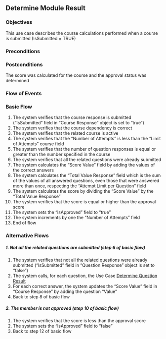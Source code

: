## Determine Module Result

### Objectives
This use case describes the course calculations performed when a course is submitted (IsSubmitted = TRUE)

### Preconditions

### Postconditions
The score was calculated for the course and the approval status was determined

### Flow of Events

### Basic Flow
   1. The system verifies that the course response is submitted (“IsSubmitted” field in “Course Response” object is set to “true”)
   2. The system verifies that the course dependency is correct 
   3. The system verifies that the related course is active
   4. The system verifies that the “Number of Attempts” is less than the “Limit of Attempts” course field
   5. The system verifies that the number of question responses is equal or greater than the number specified in the course
   6. The system verifies that all the related questions were already submitted
   7. The system calculates the “Score Value” field by adding the values of the correct answers
   8. The system calculates the “Total Value Response” field which is the sum of the values of all answered questions, even those that were answered more than once, respecting the “Attempt Limit per Question” field
   9. The system calculates the score by dividing the “Score Value” by the “Total Value Response”
   10. The system verifies that the score is equal or higher than the approval score
   11. The system sets the “IsApproved” field to “true”
   12. The system increments by one the “Number of Attempts” field
   13. End of flow

### Alternative Flows

##### 1. Not all the related questions are submitted (step 6 of basic flow)
   1. The system verifies that not all the related questions were already submitted (“IsSubmitted” field in “Question Response” object is set to “false”)
   2. The system calls, for each question, the Use Case [Determine Question Result](?name=UC-ELR-0001)
   5. For each correct answer, the system updates the “Score Value” field in “Course Response” by adding the question “Value”   
   4. Back to step 8 of basic flow

##### 2. The member is not approved (step 10 of basic flow)
   1. The system verifies that the score is less than the approval score
   2. The system sets the “IsApproved” field to “false”
   3. Back to step 12 of basic flow
